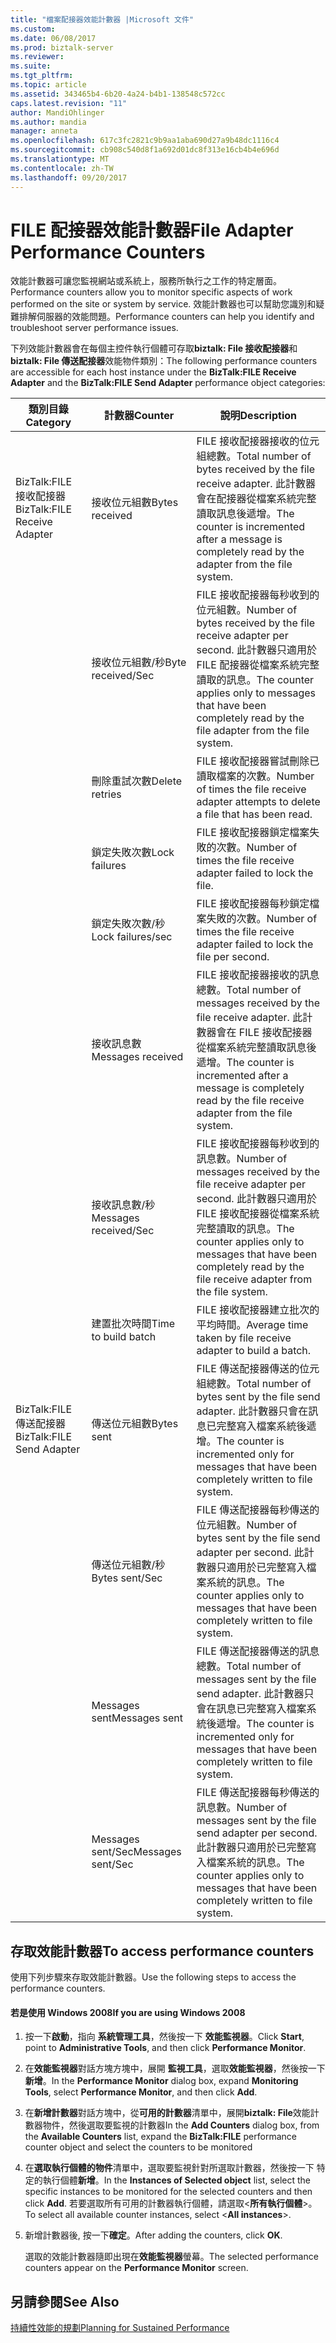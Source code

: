 ```yaml
---
title: "檔案配接器效能計數器 |Microsoft 文件"
ms.custom: 
ms.date: 06/08/2017
ms.prod: biztalk-server
ms.reviewer: 
ms.suite: 
ms.tgt_pltfrm: 
ms.topic: article
ms.assetid: 343465b4-6b20-4a24-b4b1-138548c572cc
caps.latest.revision: "11"
author: MandiOhlinger
ms.author: mandia
manager: anneta
ms.openlocfilehash: 617c3fc2821c9b9aa1aba690d27a9b48dc1116c4
ms.sourcegitcommit: cb908c540d8f1a692d01dc8f313e16cb4b4e696d
ms.translationtype: MT
ms.contentlocale: zh-TW
ms.lasthandoff: 09/20/2017
---
```

# <a name="file-adapter-performance-counters"></a><span data-ttu-id="bf4dd-102">FILE 配接器效能計數器</span><span class="sxs-lookup"><span data-stu-id="bf4dd-102">File Adapter Performance Counters</span></span>
<span data-ttu-id="bf4dd-103">效能計數器可讓您監視網站或系統上，服務所執行之工作的特定層面。</span><span class="sxs-lookup"><span data-stu-id="bf4dd-103">Performance counters allow you to monitor specific aspects of work performed on the site or system by service.</span></span> <span data-ttu-id="bf4dd-104">效能計數器也可以幫助您識別和疑難排解伺服器的效能問題。</span><span class="sxs-lookup"><span data-stu-id="bf4dd-104">Performance counters can help you identify and troubleshoot server performance issues.</span></span>  
  
 <span data-ttu-id="bf4dd-105">下列效能計數器會在每個主控件執行個體可存取**biztalk: File 接收配接器**和**biztalk: File 傳送配接器**效能物件類別：</span><span class="sxs-lookup"><span data-stu-id="bf4dd-105">The following performance counters are accessible for each host instance under the **BizTalk:FILE Receive Adapter** and the **BizTalk:FILE Send Adapter** performance object categories:</span></span>  
  
|<span data-ttu-id="bf4dd-106">**類別目錄**</span><span class="sxs-lookup"><span data-stu-id="bf4dd-106">**Category**</span></span>|<span data-ttu-id="bf4dd-107">**計數器**</span><span class="sxs-lookup"><span data-stu-id="bf4dd-107">**Counter**</span></span>|<span data-ttu-id="bf4dd-108">**說明**</span><span class="sxs-lookup"><span data-stu-id="bf4dd-108">**Description**</span></span>|  
|------------------|-----------------|---------------------|  
|<span data-ttu-id="bf4dd-109">BizTalk:FILE 接收配接器</span><span class="sxs-lookup"><span data-stu-id="bf4dd-109">BizTalk:FILE Receive Adapter</span></span>|<span data-ttu-id="bf4dd-110">接收位元組數</span><span class="sxs-lookup"><span data-stu-id="bf4dd-110">Bytes received</span></span>|<span data-ttu-id="bf4dd-111">FILE 接收配接器接收的位元組總數。</span><span class="sxs-lookup"><span data-stu-id="bf4dd-111">Total number of bytes received by the file receive adapter.</span></span> <span data-ttu-id="bf4dd-112">此計數器會在配接器從檔案系統完整讀取訊息後遞增。</span><span class="sxs-lookup"><span data-stu-id="bf4dd-112">The counter is incremented after a message is completely read by the adapter from the file system.</span></span>|  
||<span data-ttu-id="bf4dd-113">接收位元組數/秒</span><span class="sxs-lookup"><span data-stu-id="bf4dd-113">Byte received/Sec</span></span>|<span data-ttu-id="bf4dd-114">FILE 接收配接器每秒收到的位元組數。</span><span class="sxs-lookup"><span data-stu-id="bf4dd-114">Number of bytes received by the file receive adapter per second.</span></span> <span data-ttu-id="bf4dd-115">此計數器只適用於 FILE 配接器從檔案系統完整讀取的訊息。</span><span class="sxs-lookup"><span data-stu-id="bf4dd-115">The counter applies only to messages that have been completely read by the file adapter from the file system.</span></span>|  
||<span data-ttu-id="bf4dd-116">刪除重試次數</span><span class="sxs-lookup"><span data-stu-id="bf4dd-116">Delete retries</span></span>|<span data-ttu-id="bf4dd-117">FILE 接收配接器嘗試刪除已讀取檔案的次數。</span><span class="sxs-lookup"><span data-stu-id="bf4dd-117">Number of times the file receive adapter attempts to delete a file that has been read.</span></span>|  
||<span data-ttu-id="bf4dd-118">鎖定失敗次數</span><span class="sxs-lookup"><span data-stu-id="bf4dd-118">Lock failures</span></span>|<span data-ttu-id="bf4dd-119">FILE 接收配接器鎖定檔案失敗的次數。</span><span class="sxs-lookup"><span data-stu-id="bf4dd-119">Number of times the file receive adapter failed to lock the file.</span></span>|  
||<span data-ttu-id="bf4dd-120">鎖定失敗次數/秒</span><span class="sxs-lookup"><span data-stu-id="bf4dd-120">Lock failures/sec</span></span>|<span data-ttu-id="bf4dd-121">FILE 接收配接器每秒鎖定檔案失敗的次數。</span><span class="sxs-lookup"><span data-stu-id="bf4dd-121">Number of times the file receive adapter failed to lock the file per second.</span></span>|  
||<span data-ttu-id="bf4dd-122">接收訊息數</span><span class="sxs-lookup"><span data-stu-id="bf4dd-122">Messages received</span></span>|<span data-ttu-id="bf4dd-123">FILE 接收配接器接收的訊息總數。</span><span class="sxs-lookup"><span data-stu-id="bf4dd-123">Total number of messages received by the file receive adapter.</span></span> <span data-ttu-id="bf4dd-124">此計數器會在 FILE 接收配接器從檔案系統完整讀取訊息後遞增。</span><span class="sxs-lookup"><span data-stu-id="bf4dd-124">The counter is incremented after a message is completely read by the file receive adapter from the file system.</span></span>|  
||<span data-ttu-id="bf4dd-125">接收訊息數/秒</span><span class="sxs-lookup"><span data-stu-id="bf4dd-125">Messages received/Sec</span></span>|<span data-ttu-id="bf4dd-126">FILE 接收配接器每秒收到的訊息數。</span><span class="sxs-lookup"><span data-stu-id="bf4dd-126">Number of messages received by the file receive adapter per second.</span></span> <span data-ttu-id="bf4dd-127">此計數器只適用於 FILE 接收配接器從檔案系統完整讀取的訊息。</span><span class="sxs-lookup"><span data-stu-id="bf4dd-127">The counter applies only to messages that have been completely read by the file receive adapter from the file system.</span></span>|  
||<span data-ttu-id="bf4dd-128">建置批次時間</span><span class="sxs-lookup"><span data-stu-id="bf4dd-128">Time to build batch</span></span>|<span data-ttu-id="bf4dd-129">FILE 接收配接器建立批次的平均時間。</span><span class="sxs-lookup"><span data-stu-id="bf4dd-129">Average time taken by file receive adapter to build a batch.</span></span>|  
|<span data-ttu-id="bf4dd-130">BizTalk:FILE 傳送配接器</span><span class="sxs-lookup"><span data-stu-id="bf4dd-130">BizTalk:FILE Send Adapter</span></span>|<span data-ttu-id="bf4dd-131">傳送位元組數</span><span class="sxs-lookup"><span data-stu-id="bf4dd-131">Bytes sent</span></span>|<span data-ttu-id="bf4dd-132">FILE 傳送配接器傳送的位元組總數。</span><span class="sxs-lookup"><span data-stu-id="bf4dd-132">Total number of bytes sent by the file send adapter.</span></span> <span data-ttu-id="bf4dd-133">此計數器只會在訊息已完整寫入檔案系統後遞增。</span><span class="sxs-lookup"><span data-stu-id="bf4dd-133">The counter is incremented only for messages that have been completely written to file system.</span></span>|  
||<span data-ttu-id="bf4dd-134">傳送位元組數/秒</span><span class="sxs-lookup"><span data-stu-id="bf4dd-134">Bytes sent/Sec</span></span>|<span data-ttu-id="bf4dd-135">FILE 傳送配接器每秒傳送的位元組數。</span><span class="sxs-lookup"><span data-stu-id="bf4dd-135">Number of bytes sent by the file send adapter per second.</span></span> <span data-ttu-id="bf4dd-136">此計數器只適用於已完整寫入檔案系統的訊息。</span><span class="sxs-lookup"><span data-stu-id="bf4dd-136">The counter applies only to messages that have been completely written to file system.</span></span>|  
||<span data-ttu-id="bf4dd-137">Messages sent</span><span class="sxs-lookup"><span data-stu-id="bf4dd-137">Messages sent</span></span>|<span data-ttu-id="bf4dd-138">FILE 傳送配接器傳送的訊息總數。</span><span class="sxs-lookup"><span data-stu-id="bf4dd-138">Total number of messages sent by the file send adapter.</span></span> <span data-ttu-id="bf4dd-139">此計數器只會在訊息已完整寫入檔案系統後遞增。</span><span class="sxs-lookup"><span data-stu-id="bf4dd-139">The counter is incremented only for messages that have been completely written to file system.</span></span>|  
||<span data-ttu-id="bf4dd-140">Messages sent/Sec</span><span class="sxs-lookup"><span data-stu-id="bf4dd-140">Messages sent/Sec</span></span>|<span data-ttu-id="bf4dd-141">FILE 傳送配接器每秒傳送的訊息數。</span><span class="sxs-lookup"><span data-stu-id="bf4dd-141">Number of messages sent by the file send adapter per second.</span></span> <span data-ttu-id="bf4dd-142">此計數器只適用於已完整寫入檔案系統的訊息。</span><span class="sxs-lookup"><span data-stu-id="bf4dd-142">The counter applies only to messages that have been completely written to file system.</span></span>|  
  
## <a name="to-access-performance-counters"></a><span data-ttu-id="bf4dd-143">存取效能計數器</span><span class="sxs-lookup"><span data-stu-id="bf4dd-143">To access performance counters</span></span>  
 <span data-ttu-id="bf4dd-144">使用下列步驟來存取效能計數器。</span><span class="sxs-lookup"><span data-stu-id="bf4dd-144">Use the following steps to access the performance counters.</span></span>  
  
#### <a name="if-you-are-using-windows-2008"></a><span data-ttu-id="bf4dd-145">若是使用 Windows 2008</span><span class="sxs-lookup"><span data-stu-id="bf4dd-145">If you are using Windows 2008</span></span>  
  
1.  <span data-ttu-id="bf4dd-146">按一下**啟動**，指向 **系統管理工具**，然後按一下 **效能監視器**。</span><span class="sxs-lookup"><span data-stu-id="bf4dd-146">Click **Start**, point to **Administrative Tools**, and then click **Performance Monitor**.</span></span>  
  
2.  <span data-ttu-id="bf4dd-147">在**效能監視器**對話方塊方塊中，展開 **監視工具**，選取**效能監視器**，然後按一下 **新增**。</span><span class="sxs-lookup"><span data-stu-id="bf4dd-147">In the **Performance Monitor** dialog box, expand **Monitoring Tools**, select **Performance Monitor**, and then click **Add**.</span></span>  
  
3.  <span data-ttu-id="bf4dd-148">在**新增計數器**對話方塊中，從**可用的計數器**清單中，展開**biztalk: File**效能計數器物件，然後選取要監視的計數器</span><span class="sxs-lookup"><span data-stu-id="bf4dd-148">In the **Add Counters** dialog box, from the **Available Counters** list, expand the **BizTalk:FILE** performance counter object and select the counters to be monitored</span></span>  
  
4.  <span data-ttu-id="bf4dd-149">在**選取執行個體的物件**清單中，選取要監視針對所選取計數器，然後按一下 特定的執行個體**新增**。</span><span class="sxs-lookup"><span data-stu-id="bf4dd-149">In the **Instances of Selected object** list, select the specific instances to be monitored for the selected counters and then click **Add**.</span></span>  <span data-ttu-id="bf4dd-150">若要選取所有可用的計數器執行個體，請選取\<**所有執行個體**>。</span><span class="sxs-lookup"><span data-stu-id="bf4dd-150">To select all available counter instances, select \<**All instances**>.</span></span>  
  
5.  <span data-ttu-id="bf4dd-151">新增計數器後, 按一下**確定**。</span><span class="sxs-lookup"><span data-stu-id="bf4dd-151">After adding the counters, click **OK**.</span></span>  
  
     <span data-ttu-id="bf4dd-152">選取的效能計數器隨即出現在**效能監視器**螢幕。</span><span class="sxs-lookup"><span data-stu-id="bf4dd-152">The selected performance counters appear on the **Performance Monitor** screen.</span></span>  
  
## <a name="see-also"></a><span data-ttu-id="bf4dd-153">另請參閱</span><span class="sxs-lookup"><span data-stu-id="bf4dd-153">See Also</span></span>  
 [<span data-ttu-id="bf4dd-154">持續性效能的規劃</span><span class="sxs-lookup"><span data-stu-id="bf4dd-154">Planning for Sustained Performance</span></span>](../core/planning-for-sustained-performance.md)